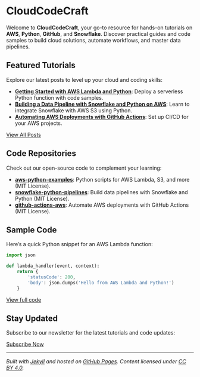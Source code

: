 # CloudCodeCraft

Welcome to **CloudCodeCraft**, your go-to resource for hands-on tutorials on **AWS**, **Python**, **GitHub**, and **Snowflake**. Discover practical guides and code samples to build cloud solutions, automate workflows, and master data pipelines.

## Featured Tutorials
Explore our latest posts to level up your cloud and coding skills:

- **[Getting Started with AWS Lambda and Python](/posts/aws-lambda-python)**: Deploy a serverless Python function with code samples.
- **[Building a Data Pipeline with Snowflake and Python on AWS](/posts/snowflake-python-aws)**: Learn to integrate Snowflake with AWS S3 using Python.
- **[Automating AWS Deployments with GitHub Actions](/posts/github-actions-aws)**: Set up CI/CD for your AWS projects.

[View All Posts](/blog)

## Code Repositories
Check out our open-source code to complement your learning:

- **[aws-python-examples](https://github.com/username/aws-python-examples)**: Python scripts for AWS Lambda, S3, and more (MIT License).
- **[snowflake-python-pipelines](https://github.com/username/snowflake-python-pipelines)**: Build data pipelines with Snowflake and Python (MIT License).
- **[github-actions-aws](https://github.com/username/github-actions-aws)**: Automate AWS deployments with GitHub Actions (MIT License).

## Sample Code
Here’s a quick Python snippet for an AWS Lambda function:

```python
import json

def lambda_handler(event, context):
    return {
        'statusCode': 200,
        'body': json.dumps('Hello from AWS Lambda and Python!')
    }
```

[View full code](https://github.com/username/aws-python-examples/blob/main/lambda.py)

## Stay Updated
Subscribe to our newsletter for the latest tutorials and code updates:

[Subscribe Now](#) <!-- Replace with Mailchimp form link -->

---

*Built with [Jekyll](https://jekyllrb.com) and hosted on [GitHub Pages](https://pages.github.com). Content licensed under [CC BY 4.0](https://creativecommons.org/licenses/by/4.0/).*